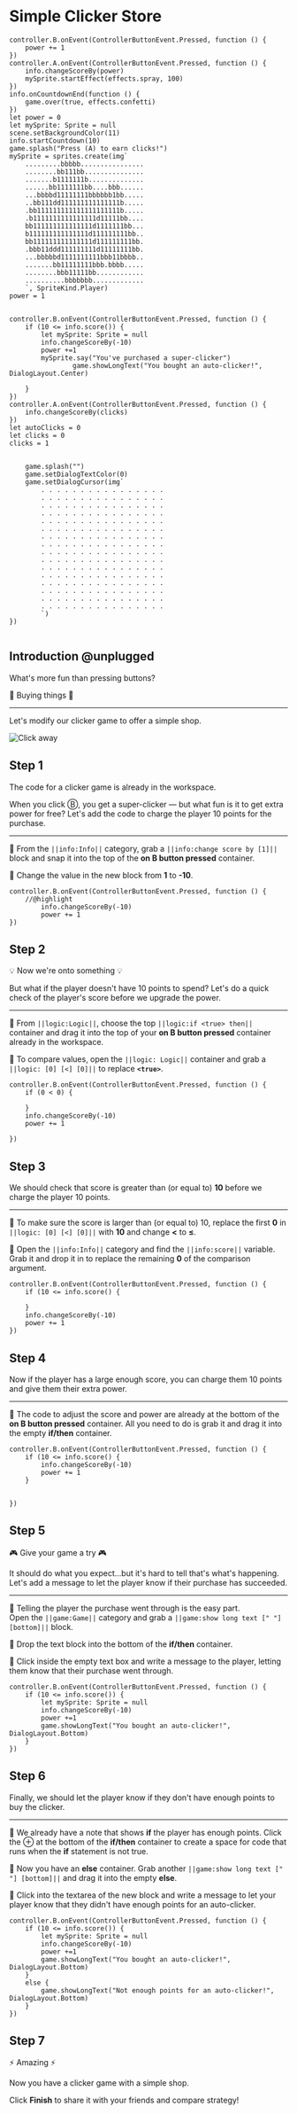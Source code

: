 # Simple Clicker Store

```template
controller.B.onEvent(ControllerButtonEvent.Pressed, function () {
    power += 1
})
controller.A.onEvent(ControllerButtonEvent.Pressed, function () {
    info.changeScoreBy(power)
    mySprite.startEffect(effects.spray, 100)
})
info.onCountdownEnd(function () {
    game.over(true, effects.confetti)
})
let power = 0
let mySprite: Sprite = null
scene.setBackgroundColor(11)
info.startCountdown(10)
game.splash("Press (A) to earn clicks!")
mySprite = sprites.create(img`
    .........bbbbb................
    ........bb111bb...............
    .......b1111111b..............
    ......bb1111111bb....bbb......
    ...bbbbd11111111bbbbbb1bb.....
    ..bb111dd111111111111111b.....
    .bb111111111111111111111b.....
    .b1111111111111111d11111bb....
    bb111111111111111d1111111bb...
    b111111111111111d111111111bb..
    bb111111111111111d111111111bb.
    .bbb11ddd111111111d11111111bb.
    ...bbbbbd1111111111bbb11bbbb..
    .......bb11111111bbb.bbbb.....
    ........bbb11111bb............
    ..........bbbbbbb.............
    `, SpriteKind.Player)
power = 1

```

```ghost

controller.B.onEvent(ControllerButtonEvent.Pressed, function () {
    if (10 <= info.score()) {
        let mySprite: Sprite = null
        info.changeScoreBy(-10)
        power +=1
        mySprite.say("You've purchased a super-clicker")
                game.showLongText("You bought an auto-clicker!", DialogLayout.Center)

    }
})
controller.A.onEvent(ControllerButtonEvent.Pressed, function () {
    info.changeScoreBy(clicks)
})
let autoClicks = 0
let clicks = 0
clicks = 1


    game.splash("")
    game.setDialogTextColor(0)
    game.setDialogCursor(img`
        . . . . . . . . . . . . . . . . 
        . . . . . . . . . . . . . . . . 
        . . . . . . . . . . . . . . . . 
        . . . . . . . . . . . . . . . . 
        . . . . . . . . . . . . . . . . 
        . . . . . . . . . . . . . . . . 
        . . . . . . . . . . . . . . . . 
        . . . . . . . . . . . . . . . . 
        . . . . . . . . . . . . . . . . 
        . . . . . . . . . . . . . . . . 
        . . . . . . . . . . . . . . . . 
        . . . . . . . . . . . . . . . . 
        . . . . . . . . . . . . . . . . 
        . . . . . . . . . . . . . . . . 
        . . . . . . . . . . . . . . . . 
        . . . . . . . . . . . . . . . . 
        `)
})


```


## Introduction @unplugged

What's more fun than pressing buttons?

🛒 Buying things 🛒

---

Let's modify our clicker game to offer a simple shop.

![Click away](/static/skillmap/clicker/clicker-activity-4.gif "Click and buy bigger clickers" )

## Step 1

The code for a clicker game is already in the workspace.

When you click Ⓑ, you get a super-clicker — but 
what fun is it to get extra power for free? Let's add the code to charge the player 10 points for the purchase.

---

🔲 From the ``||info:Info||`` category, grab a ``||info:change score by [1]||``
block and snap it into the top of the **on B button pressed** container.

🔲 Change the value in the new block from **1** to **-10**.   

```blocks
controller.B.onEvent(ControllerButtonEvent.Pressed, function () {
    //@highlight
        info.changeScoreBy(-10)
        power += 1
})
```


## Step 2

💡 Now we're onto something 💡

But what if the player doesn't have 10 points to spend? 
Let's do a quick check of the player's score before we 
upgrade the power. 

---

🔲 From ``||logic:Logic||``, choose the top 
``||logic:if <true> then||`` container and drag it into the top of your
**on B button pressed** container already in the workspace. 

🔲 To compare values, open the ``||logic: Logic||``
container and grab a ``||logic: [0] [<] [0]||`` to replace **`<true>`**.



```blocks
controller.B.onEvent(ControllerButtonEvent.Pressed, function () {
    if (0 < 0) {
        
    }
    info.changeScoreBy(-10)
    power += 1

})
```

## Step 3

We should check that score is greater than (or equal to) **10**
before we charge the player 10 points. 

---

🔲 To make sure the score is larger than (or equal to) 10, replace the first
**0** in ``||logic: [0] [<] [0]||`` with **10** and change **<**
to **≤**.

🔲 Open the ``||info:Info||`` category and find the ``||info:score||`` variable.
Grab it and drop it in to replace the remaining **0** of the comparison argument.  



```blocks
controller.B.onEvent(ControllerButtonEvent.Pressed, function () {
    if (10 <= info.score() {
        
    }
    info.changeScoreBy(-10)
    power += 1
})
```


## Step 4

Now if the player has a large enough score, you can charge them 
10 points and give them their extra power.

---

🔲 The code to adjust the score and power are already at the bottom of the 
**on B button pressed** container.  All you need to do is grab it and 
drag it into the empty **if/then** container.


```blocks
controller.B.onEvent(ControllerButtonEvent.Pressed, function () {
    if (10 <= info.score() {
        info.changeScoreBy(-10)
        power += 1
    }
    

})
```


## Step 5

🎮 Give your game a try 🎮

It should do what you expect...but it's hard to tell that's what's happening.
Let's add a message to let the player know if their purchase has succeeded.

---

🔲 Telling the player the purchase went through is the easy part.  
Open the ``||game:Game||`` category and grab a 
``||game:show long text [" "][bottom]||`` block. 

🔲 Drop the text block into the bottom of the **if/then** container.

🔲 Click inside the empty text box and write a message to the player, 
letting them know that their purchase went through. 


```blocks
controller.B.onEvent(ControllerButtonEvent.Pressed, function () {
    if (10 <= info.score()) {
        let mySprite: Sprite = null
        info.changeScoreBy(-10)
        power +=1
        game.showLongText("You bought an auto-clicker!", DialogLayout.Bottom)
    }
})
```

## Step 6

Finally, we should let the player know if they don't have enough points to 
buy the clicker.

---

🔲 We already have a note that shows **if** the player has enough points.
Click the ⊕ at the bottom of the **if/then** container to create a space 
for code that runs when the **if** statement is not true.

🔲 Now you have an **else** container.  Grab another 
``||game:show long text [" "] [bottom]||`` and drag it into the empty **else**.

🔲 Click into the textarea of the new block and write a message to let your
player know that they didn't have enough points for an auto-clicker.


```blocks
controller.B.onEvent(ControllerButtonEvent.Pressed, function () {
    if (10 <= info.score()) {
        let mySprite: Sprite = null
        info.changeScoreBy(-10)
        power +=1
        game.showLongText("You bought an auto-clicker!", DialogLayout.Bottom)
    }
    else {
        game.showLongText("Not enough points for an auto-clicker!", DialogLayout.Bottom)
    }
})
```

## Step 7

⚡️ Amazing ⚡️

Now you have a clicker game with a simple shop.  

Click **Finish** to share it with your friends and compare strategy!